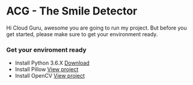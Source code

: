 # ACG - The Smile Detector

Hi Cloud Guru, awesome you are going to run my project. But before you get started, please make sure to get your environment ready.

### Get your enviroment ready

- Install Python 3.6.X [Download](https://www.python.org/downloads/release/python-369/)
- Install Pillow [View project](https://pypi.org/project/Pillow/)
- Install OpenCV [View project](https://pypi.org/project/opencv-python/)
